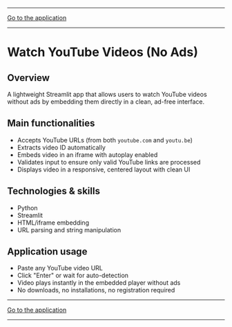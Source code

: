 
---

<a class="md-button md-button--primary" href="https://youtube-videos-no-ads-ab.streamlit.app/" target="_blank">Go to the application</a>

---

# Watch YouTube Videos (No Ads)



## Overview
A lightweight Streamlit app that allows users to watch YouTube videos without ads by embedding them directly in a clean, ad-free interface.

<!-- ## Project architecture
	in Excalidraw -->

## Main functionalities
- Accepts YouTube URLs (from both `youtube.com` and `youtu.be`)
- Extracts video ID automatically
- Embeds video in an iframe with autoplay enabled
- Validates input to ensure only valid YouTube links are processed
- Displays video in a responsive, centered layout with clean UI

## Technologies & skills
- Python
- Streamlit
- HTML/iframe embedding
- URL parsing and string manipulation

<!-- ## Project Report
- 
...

## Sample photos

<figure>
    <img src="../images/img1.png" alt="<figcaption>YouTube Video Player Interface</figcaption>" width="600">
<figcaption>YouTube Video Player Interface</figcaption>
    <img src="../images/img2.png" alt="<figcaption>Input Field with Valid URL</figcaption>" width="600">
<figcaption>Input Field with Valid URL</figcaption>
    <img src="../images/img3.png" alt="<figcaption>Error Message for Invalid Link</figcaption>" width="600">
<figcaption>Error Message for Invalid Link</figcaption>
    <img src="../images/img4.png" alt="<figcaption>Responsive Design on Mobile</figcaption>" width="600">
<figcaption>Responsive Design on Mobile</figcaption>
</figure> -->

## Application usage
- Paste any YouTube video URL
- Click "Enter" or wait for auto-detection
- Video plays instantly in the embedded player without ads
- No downloads, no installations, no registration required

---

<a class="md-button md-button--primary" href="https://youtube-videos-no-ads-ab.streamlit.app/" target="_blank">Go to the application</a>

---
